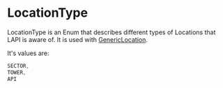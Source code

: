 # LocationType

LocationType is an Enum that describes different types of Locations that LAPI is aware of. It is used with [GenericLocation](../genericlocation.md).

It's values are:

```csharp
SECTOR,
TOWER,
API
```

